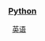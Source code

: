 ### [Python](https://github.com/ZBTGL/summary/tree/master/%23Contents/Python)
&nbsp; [英语](https://github.com/ZBTGL/summary/tree/master/%23Contents/English)
